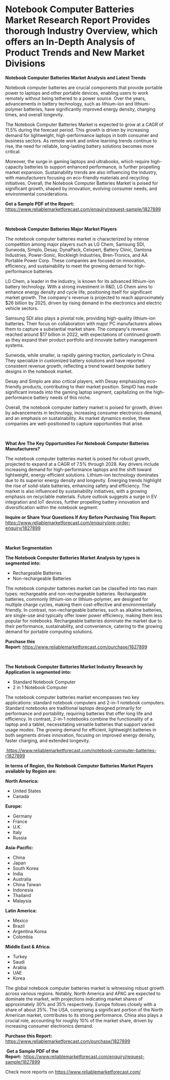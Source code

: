 <p><h1>Notebook Computer Batteries Market Research Report Provides thorough Industry Overview, which offers an In-Depth Analysis of Product Trends and New Market Divisions</h1></p><p><strong>Notebook Computer Batteries Market Analysis and Latest Trends</strong></p>
<p><p>Notebook computer batteries are crucial components that provide portable power to laptops and other portable devices, enabling users to work remotely without being tethered to a power source. Over the years, advancements in battery technology, such as lithium-ion and lithium-polymer batteries, have significantly improved energy density, charging times, and overall longevity. </p><p>The Notebook Computer Batteries Market is expected to grow at a CAGR of 11.5% during the forecast period. This growth is driven by increasing demand for lightweight, high-performance laptops in both consumer and business sectors. As remote work and online learning trends continue to rise, the need for reliable, long-lasting battery solutions becomes more critical. </p><p>Moreover, the surge in gaming laptops and ultrabooks, which require high-capacity batteries to support enhanced performance, is further propelling market expansion. Sustainability trends are also influencing the industry, with manufacturers focusing on eco-friendly materials and recycling initiatives. Overall, the Notebook Computer Batteries Market is poised for significant growth, shaped by innovation, evolving consumer needs, and environmental considerations.</p></p>
<p><strong>Get a Sample PDF of the Report:&nbsp;</strong> <a href="https://www.reliablemarketforecast.com/enquiry/request-sample/1827899?utm_campaign=3491&utm_medium=2&utm_source=Github&utm_content=ia&utm_term=06042025&utm_id=notebook-computer-batteries">https://www.reliablemarketforecast.com/enquiry/request-sample/1827899</a></p>
<p>&nbsp;</p>
<p><strong>Notebook Computer Batteries Major Market Players</strong></p>
<p><p>The notebook computer batteries market is characterized by intense competition among major players such as LG Chem, Samsung SDI, Sunwoda, Simplo, Desay, DynaPack, Celxpert, Battery Clinic, Dantona Industries, Power-Sonic, Rockleigh Industries, Bren-Tronics, and AA Portable Power Corp. These companies are focused on innovation, efficiency, and sustainability to meet the growing demand for high-performance batteries.</p><p>LG Chem, a leader in the industry, is known for its advanced lithium-ion battery technology. With a strong investment in R&D, LG Chem aims to enhance energy density and cycle life, positioning itself for significant market growth. The company's revenue is projected to reach approximately $26 billion by 2025, driven by rising demand in the electronics and electric vehicle sectors.</p><p>Samsung SDI also plays a pivotal role, providing high-quality lithium-ion batteries. Their focus on collaboration with major PC manufacturers allows them to capture a substantial market share. The company's revenue reached around $17 billion in 2022, with expectations of continued growth as they expand their product portfolio and innovate battery management systems.</p><p>Sunwoda, while smaller, is rapidly gaining traction, particularly in China. They specialize in customized battery solutions and have reported consistent revenue growth, reflecting a trend toward bespoke battery designs in the notebook market.</p><p>Desay and Simplo are also critical players, with Desay emphasizing eco-friendly products, contributing to their market position. SimplO has made significant inroads into the gaming laptop segment, capitalizing on the high-performance battery needs of this niche.</p><p>Overall, the notebook computer battery market is poised for growth, driven by advancements in technology, increasing consumer electronics demand, and an emphasis on sustainability. As market dynamics evolve, these companies are well-positioned to capture opportunities that arise.</p></p>
<p>&nbsp;</p>
<p><strong>What Are The Key Opportunities For Notebook Computer Batteries Manufacturers?</strong></p>
<p><p>The notebook computer batteries market is poised for robust growth, projected to expand at a CAGR of 7.5% through 2028. Key drivers include increasing demand for high-performance laptops and the shift toward lightweight, energy-efficient solutions. Lithium-ion technology dominates due to its superior energy density and longevity. Emerging trends highlight the rise of solid-state batteries, enhancing safety and efficiency. The market is also influenced by sustainability initiatives, with a growing emphasis on recyclable materials. Future outlook suggests a surge in EV integration and IoT devices, further propelling battery innovation and diversification within the notebook segment.</p></p>
<p><strong>Inquire or Share Your Questions If Any Before Purchasing This Report:</strong> <a href="https://www.reliablemarketforecast.com/enquiry/pre-order-enquiry/1827899?utm_campaign=3491&utm_medium=2&utm_source=Github&utm_content=ia&utm_term=06042025&utm_id=notebook-computer-batteries">https://www.reliablemarketforecast.com/enquiry/pre-order-enquiry/1827899</a></p>
<p>&nbsp;</p>
<p><strong>Market Segmentation</strong></p>
<p><strong>The Notebook Computer Batteries Market Analysis by types is segmented into:</strong></p>
<p><ul><li>Rechargeable Batteries</li><li>Non-rechargeable Batteries</li></ul></p>
<p><p>The notebook computer batteries market can be classified into two main types: rechargeable and non-rechargeable batteries. Rechargeable batteries, commonly lithium-ion or lithium-polymer, are designed for multiple charge cycles, making them cost-effective and environmentally friendly. In contrast, non-rechargeable batteries, such as alkaline batteries, are single-use and typically offer lower power efficiency, making them less popular for notebooks. Rechargeable batteries dominate the market due to their performance, sustainability, and convenience, catering to the growing demand for portable computing solutions.</p></p>
<p><strong>Purchase this Report:&nbsp;</strong><a href="https://www.reliablemarketforecast.com/purchase/1827899?utm_campaign=3491&utm_medium=2&utm_source=Github&utm_content=ia&utm_term=06042025&utm_id=notebook-computer-batteries">https://www.reliablemarketforecast.com/purchase/1827899</a></p>
<p>&nbsp;</p>
<p><strong>The Notebook Computer Batteries Market Industry Research by Application is segmented into:</strong></p>
<p><ul><li>Standard Notebook Computer</li><li>2 in 1 Notebook Computer</li></ul></p>
<p><p>The notebook computer batteries market encompasses two key applications: standard notebook computers and 2-in-1 notebook computers. Standard notebooks are traditional laptops designed primarily for performance and portability, requiring batteries that offer long life and efficiency. In contrast, 2-in-1 notebooks combine the functionality of a laptop and a tablet, necessitating versatile batteries that support varied usage modes. The growing demand for efficient, lightweight batteries in both segments drives innovation, focusing on improved energy density, faster charging, and extended longevity.</p></p>
<p><a href="https://www.reliablemarketforecast.com/notebook-computer-batteries-r1827899?utm_campaign=3491&utm_medium=2&utm_source=Github&utm_content=ia&utm_term=06042025&utm_id=notebook-computer-batteries">&nbsp;https://www.reliablemarketforecast.com/notebook-computer-batteries-r1827899</a></p>
<p><strong>In terms of Region, the Notebook Computer Batteries Market Players available by Region are:</strong></p>
<p>
    <p> <strong> North America: </strong>
        <ul>
            <li>United States</li>
            <li>Canada</li>
        </ul>
        </p> 
    <p> <strong> Europe: </strong>
        <ul>
            <li>Germany</li>
            <li>France</li>
            <li>U.K.</li>
            <li>Italy</li>
            <li>Russia</li>
        </ul>
        </p> 
    <p> <strong> Asia-Pacific: </strong>
        <ul>
            <li>China</li>
            <li>Japan</li>
            <li>South Korea</li>
            <li>India</li>
            <li>Australia</li>
            <li>China Taiwan</li>
            <li>Indonesia</li>
            <li>Thailand</li>
            <li>Malaysia</li>
        </ul>
        </p> 
    <p> <strong> Latin America: </strong>
        <ul>
            <li>Mexico</li>
            <li>Brazil</li>
            <li>Argentina Korea</li>
            <li>Colombia</li>
        </ul>
        </p> 
    <p> <strong> Middle East & Africa: </strong>
        <ul>
            <li>Turkey</li>
            <li>Saudi</li>
            <li>Arabia</li>
            <li>UAE</li>
            <li>Korea</li>
        </ul>
    </p>
    </p>
<p><p>The global notebook computer batteries market is witnessing robust growth across various regions. Notably, North America and APAC are expected to dominate the market, with projections indicating market shares of approximately 30% and 35% respectively. Europe follows closely with a share of about 25%. The USA, comprising a significant portion of the North American market, contributes to its strong performance. China also plays a crucial role, accounting for roughly 10% of the market share, driven by increasing consumer electronics demand.</p></p>
<p><strong>Purchase this Report: </strong><a href="https://www.reliablemarketforecast.com/purchase/1827899?utm_campaign=3491&utm_medium=2&utm_source=Github&utm_content=ia&utm_term=06042025&utm_id=notebook-computer-batteries">https://www.reliablemarketforecast.com/purchase/1827899</a></p>
<p>&nbsp;<strong>Get a Sample PDF of the Report:&nbsp;&nbsp;</strong><a href="https://www.reliablemarketforecast.com/enquiry/request-sample/1827899?utm_campaign=3491&utm_medium=2&utm_source=Github&utm_content=ia&utm_term=06042025&utm_id=notebook-computer-batteries">https://www.reliablemarketforecast.com/enquiry/request-sample/1827899</a></p>
<p><strong></strong></p>
<p>Check more reports on <a href="https://www.reliablemarketforecast.com/?utm_campaign=3491&utm_medium=2&utm_source=Github&utm_content=ia&utm_term=06042025&utm_id=notebook-computer-batteries">https://www.reliablemarketforecast.com/</a></p>
